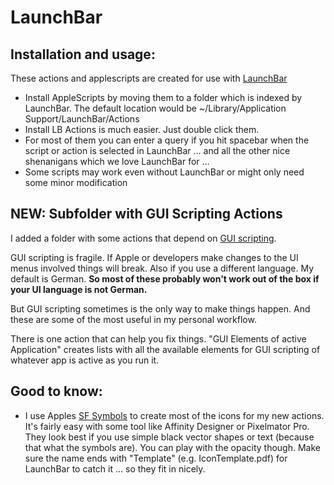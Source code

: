 # LaunchBar
## Installation and usage:
These actions and applescripts are created for use with [LaunchBar](http://www.obdev.at/products/launchbar/)
- Install AppleScripts by moving them to a folder which is indexed by LaunchBar. The default location would be ~/Library/Application Support/LaunchBar/Actions
- Install LB Actions is much easier. Just double click them.
- For most of them you can enter a query if you hit spacebar when the script or action is selected in LaunchBar … and all the other nice shenanigans which we love LaunchBar for … 
- Some scripts may work even without LaunchBar or might only need some minor modification

## NEW: Subfolder with GUI Scripting Actions
I added a folder with some actions that depend on [GUI scripting](http://www.macosxautomation.com/applescript/uiscripting/). 

GUI scripting is fragile. If Apple or developers make changes to the UI menus involved things will break. Also if you use a different language. My default is German. **So most of these probably won't work out of the box if your UI language is not German.**

But GUI scripting sometimes is the only way to make things happen. And these are some of the most useful in my personal workflow.  

There is one action that can help you fix things. "GUI Elements of active Application" creates lists with all the available elements for GUI scripting of whatever app is active as you run it.   

## Good to know:
- I use Apples [SF Symbols](https://developer.apple.com/sf-symbols/) to create most of the icons for my new actions. It's fairly easy with some tool like Affinity Designer or Pixelmator Pro. They look best if you use simple black vector shapes or text (because that what the symbols are). You can play with the opacity though. Make sure the name ends with "Template" (e.g. IconTemplate.pdf) for LaunchBar to catch it … so they fit in nicely.
